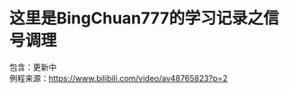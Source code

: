 ﻿这里是BingChuan777的学习记录之信号调理
=======
包含：更新中<br>
 例程来源：https://www.bilibili.com/video/av48765823?p=2<br>
